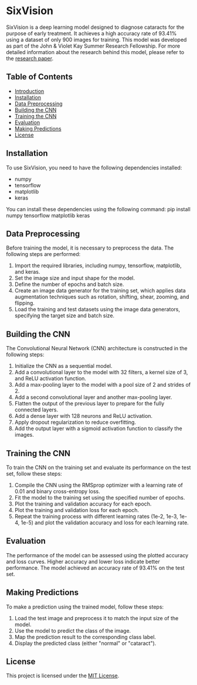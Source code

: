 # SixVision

SixVision is a deep learning model designed to diagnose cataracts for the purpose of early treatment. It achieves a high accuracy rate of 93.41% using a dataset of only 900 images for training. This model was developed as part of the John & Violet Kay Summer Research Fellowship. For more detailed information about the research behind this model, please refer to the [research paper](https://docs.google.com/document/d/11tB722xq19NcC6rRLnfAbXxbYVvLGwq3LYyqD7YDi3c/edit?usp=sharing).

## Table of Contents
- [Introduction](#sixvision)
- [Installation](#installation)
- [Data Preprocessing](#data-preprocessing)
- [Building the CNN](#building-the-cnn)
- [Training the CNN](#training-the-cnn)
- [Evaluation](#evaluation)
- [Making Predictions](#making-predictions)
- [License](#license)

## Installation
To use SixVision, you need to have the following dependencies installed:

- numpy
- tensorflow
- matplotlib
- keras

You can install these dependencies using the following command:
    pip install numpy tensorflow matplotlib keras

## Data Preprocessing
Before training the model, it is necessary to preprocess the data. The following steps are performed:

1. Import the required libraries, including numpy, tensorflow, matplotlib, and keras.
2. Set the image size and input shape for the model.
3. Define the number of epochs and batch size.
4. Create an image data generator for the training set, which applies data augmentation techniques such as rotation, shifting, shear, zooming, and flipping.
5. Load the training and test datasets using the image data generators, specifying the target size and batch size.

## Building the CNN
The Convolutional Neural Network (CNN) architecture is constructed in the following steps:

1. Initialize the CNN as a sequential model.
2. Add a convolutional layer to the model with 32 filters, a kernel size of 3, and ReLU activation function.
3. Add a max-pooling layer to the model with a pool size of 2 and strides of 2.
4. Add a second convolutional layer and another max-pooling layer.
5. Flatten the output of the previous layer to prepare for the fully connected layers.
6. Add a dense layer with 128 neurons and ReLU activation.
7. Apply dropout regularization to reduce overfitting.
8. Add the output layer with a sigmoid activation function to classify the images.

## Training the CNN
To train the CNN on the training set and evaluate its performance on the test set, follow these steps:

1. Compile the CNN using the RMSprop optimizer with a learning rate of 0.01 and binary cross-entropy loss.
2. Fit the model to the training set using the specified number of epochs.
3. Plot the training and validation accuracy for each epoch.
4. Plot the training and validation loss for each epoch.
5. Repeat the training process with different learning rates (1e-2, 1e-3, 1e-4, 1e-5) and plot the validation accuracy and loss for each learning rate.

## Evaluation
The performance of the model can be assessed using the plotted accuracy and loss curves. Higher accuracy and lower loss indicate better performance. The model achieved an accuracy rate of 93.41% on the test set.

## Making Predictions
To make a prediction using the trained model, follow these steps:

1. Load the test image and preprocess it to match the input size of the model.
2. Use the model to predict the class of the image.
3. Map the prediction result to the corresponding class label.
4. Display the predicted class (either "normal" or "cataract").

## License
This project is licensed under the [MIT License](LICENSE).
